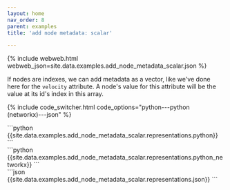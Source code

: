 ```yaml
---
layout: home
nav_order: 8
parent: examples
title: 'add node metadata: scalar'

---
```


{% include webweb.html webweb_json=site.data.examples.add_node_metadata_scalar.json %}

If nodes are indexes, we can add metadata as a vector, like we've done here for the `velocity` attribute. A node's value for this attribute will be the value at its id's index in this array.

{% include code_switcher.html code_options="python---python (networkx)---json" %}
<div id='python-code-block' class='select-code-block select-code-block-visible'></div>
```python
{{site.data.examples.add_node_metadata_scalar.representations.python}}
```
<div id='python_networkx-code-block' class='select-code-block'></div>
```python
{{site.data.examples.add_node_metadata_scalar.representations.python_networkx}}
```
<div id='json-code-block' class='select-code-block'></div>
```json
{{site.data.examples.add_node_metadata_scalar.representations.json}}
```